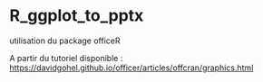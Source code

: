 # R_ggplot_to_pptx
utilisation du package officeR

A partir du tutoriel disponible :
https://davidgohel.github.io/officer/articles/offcran/graphics.html
